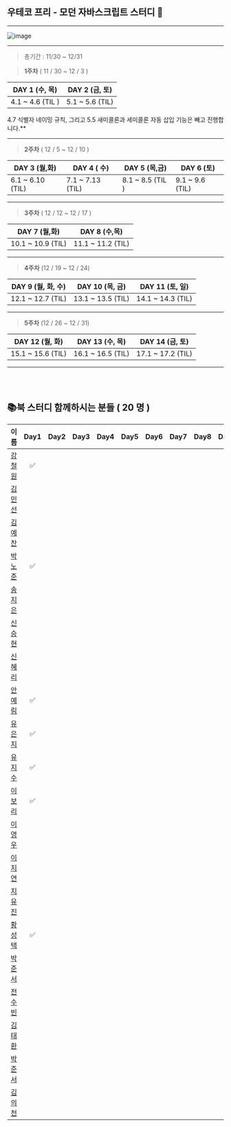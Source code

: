 ##  우테코 프리 - 모던 자바스크립트 스터디 🧩

---

![image](https://user-images.githubusercontent.com/76567238/204139061-a7735816-bc1e-4eae-991a-1a67e39b91e2.png)

---

> 총기간 : 11/30 ~ 12/31

> **1주차**  ( 11 / 30 ~ 12 / 3 )

| DAY 1 (수, 목)         | DAY 2 (금, 토)  |
| ---------------------- | --------------- |
| 4.1 ~ 4.6 (TIL ) | 5.1 ~ 5.6 (TIL) |

 4.7 식별자 네이밍 규칙, 그리고 5.5 새미콜론과 세미콜론 자동 삽입 기능은 빼고 진행합니다.**



---

> **2주차**  ( 12 / 5 ~ 12 / 10 )

| DAY 3 (월,화)      | DAY 4 ( 수)   | DAY 5 (목,금)       | DAY 6 (토)         |
| --------------- | ---------------- | ---------------- | ---------------------- |
| 6.1 ~ 6.10 (TIL) | 7.1 ~ 7.13 (TIL) | 8.1 ~ 8.5 (TIL )  | 9.1 ~ 9.6 (TIL) |



---

> **3주차**  ( 12 / 12 ~ 12 / 17 )

| DAY 7 (월,화)      | DAY 8 (수,목)   |       
| --------------- | ----------------- | 
| 10.1 ~ 10.9 (TIL) | 11.1 ~ 11.2 (TIL) |   


---

> **4주차**  (12 / 19 ~ 12 / 24)

| DAY 9 (월, 화, 수) | DAY 10 (목, 금)    | DAY 11 (토, 일)   |
| ----------------- | ----------------- | ----------------- |
| 12.1 ~ 12.7 (TIL) | 13.1 ~ 13.5 (TIL) | 14.1 ~ 14.3 (TIL) |


---

> **5주차**  (12 / 26 ~ 12 / 31)

| DAY 12 (월, 화)   | DAY 13 (수, 목)   | DAY 14 (금, 토)   |
| ----------------- | ----------------- | ----------------- |
 15.1 ~ 15.6 (TIL)  | 16.1 ~ 16.5 (TIL) | 17.1 ~ 17.2 (TIL) | 

---

   
      
<br></br>

##  📚북 스터디 함께하시는 분들 ( 20 명 )



| 이름 |Day1 | Day2|Day3|Day4 | Day5 | Day6 |Day7| Day8|Day9 |Day10|Day11|
| - | :-: | :-: | :-:| :-:| :-:| :-: | :-: | :-: | :-:| :-: | :-: |
| <center>[강철원](https://github.com/Ryan-dia)</center> |✅|
| <center>[김민선](https://github.com/menduck)</center> ||
| <center>[김예찬](https://github.com/nerdchanii)</center> ||
| <center>[박노준](https://github.com/circlewee)</center> |✅|
| <center>[송지은](https://github.com/hafnium1923)</center> ||
| <center>[신승현](https://github.com/osdoonhyun)</center> ||
| <center>[신혜리](https://github.com/rachel490)</center> ||
| <center>[안예림](https://github.com/yesolyo)</center> |✅|
| <center>[유은지](https://github.com/y00eunji)</center> |✅|
| <center>[유지수](https://github.com/youzysu)</center> |✅|
| <center>[이보리](https://github.com/Bori-github)</center> |✅|
| <center>[이영우](https://github.com/Everylisy)</center> ||
| <center>[이지연](https://github.com/jinlee9270)</center> ||
| <center>[지유진](https://github.com/YujinJI)</center> ||
| <center>[황성택](https://github.com/6uamy)</center> |✅|
| <center>[박준서](https://github.com/blan19)</center> ||
| <center>[전수빈](https://github.com/SoobinJ)</center> ||
| <center>[김태환](https://github.com/taehwan01)</center> ||
| <center>[박준서](https://github.com/blan19)</center> ||
| <center>[김의천](https://github.com/wzrabbit)</center> ||
